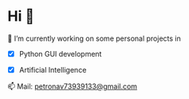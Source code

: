 # Hi 👋


🌱 I’m currently working on some personal projects in 
 - [X] Python GUI development
 - [X] Artificial Intelligence


📫 Mail: [petronav73939133@gmail.com](mailto:petronav73939133@gmail.com)
